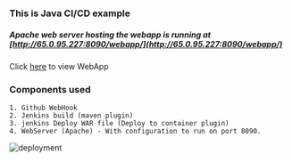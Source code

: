 ### This is Java CI/CD example

##### Apache web server hosting the webapp is running at [http://65.0.95.227:8090/webapp/](http://65.0.95.227:8090/webapp/)

Click [here](http://65.0.95.227:8090/webapp/) to view WebApp

### Components used

```
1. Github WebHook
2. Jenkins build (maven plugin)
3. jenkins Deploy WAR file (Deploy to container plugin)
4. WebServer (Apache) - With configuration to run on port 8090.
```
![deployment](https://imgur.com/a/yal7TBD)
